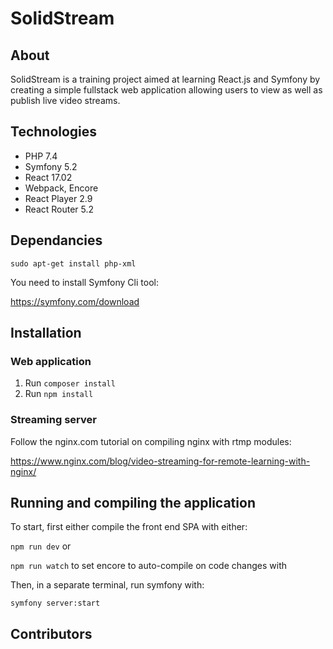 # SolidStream


## About

SolidStream is a training project aimed at learning React.js and Symfony by creating a simple fullstack web application allowing users to view as well as publish live video streams.

## Technologies
- PHP 7.4
- Symfony 5.2
- React 17.02
- Webpack, Encore
- React Player 2.9
- React Router 5.2

## Dependancies

`sudo apt-get install php-xml`

You need to install Symfony Cli tool:

https://symfony.com/download


## Installation

### Web application
1. Run `composer install`
2. Run `npm install`


### Streaming server

Follow the nginx.com tutorial on compiling nginx with rtmp modules:

https://www.nginx.com/blog/video-streaming-for-remote-learning-with-nginx/


## Running and compiling the application

To start, first either compile the front end SPA with either:

`npm run dev` or

`npm run watch` to set encore to auto-compile on code changes with 


Then, in a separate terminal, run symfony with:

`symfony server:start`


## Contributors

